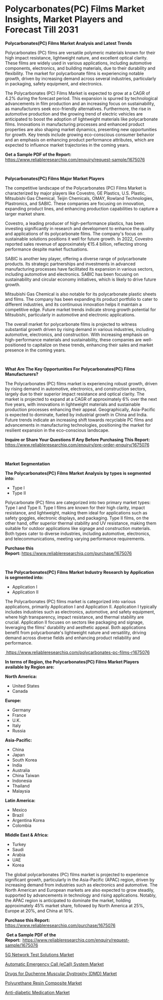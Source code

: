 <p><h1>Polycarbonates(PC) Films Market Insights, Market Players and Forecast Till 2031</h1></p><p><strong>Polycarbonates(PC) Films Market Analysis and Latest Trends</strong></p>
<p><p>Polycarbonates (PC) films are versatile polymeric materials known for their high impact resistance, lightweight nature, and excellent optical clarity. These films are widely used in various applications, including automotive components, electronics, and building materials, due to their durability and flexibility. The market for polycarbonate films is experiencing notable growth, driven by increasing demand across several industries, particularly in packaging, safety equipment, and electronics.</p><p>The Polycarbonates (PC) Films Market is expected to grow at a CAGR of 4.2% during the forecast period. This expansion is spurred by technological advancements in film production and an increasing focus on sustainability, as manufacturers seek eco-friendly alternatives. Furthermore, the rise in automotive production and the growing trend of electric vehicles are anticipated to boost the adoption of lightweight materials like polycarbonate films. Innovations in manufacturing processes and enhanced product properties are also shaping market dynamics, presenting new opportunities for growth. Key trends include growing eco-conscious consumer behavior and an emphasis on enhancing product performance attributes, which are expected to influence market trajectories in the coming years.</p></p>
<p><strong>Get a Sample PDF of the Report:&nbsp;</strong> <a href="https://www.reliableresearchiq.com/enquiry/request-sample/1675076?utm_campaign=1498&utm_medium=2&utm_source=Github&utm_content=ia&utm_term=10102024&utm_id=polycarbonatespc-films">https://www.reliableresearchiq.com/enquiry/request-sample/1675076</a></p>
<p>&nbsp;</p>
<p><strong>Polycarbonates(PC) Films Major Market Players</strong></p>
<p><p>The competitive landscape of the Polycarbonates (PC) Films Market is characterized by major players like Covestro, GE Plastics, U.S. Plastic, Mitsubishi Gas Chemical, Teijin Chemicals, OMAY, Rowland Technologies, Plastronics, and SABIC. These companies are focusing on innovation, expanding product lines, and enhancing production capabilities to capture a larger market share.</p><p>Covestro, a leading producer of high-performance plastics, has been investing significantly in research and development to enhance the quality and applications of its polycarbonate films. The company's focus on sustainable solutions positions it well for future growth. In 2022, Covestro reported sales revenue of approximately €15.4 billion, reflecting strong performance despite market fluctuations.</p><p>SABIC is another key player, offering a diverse range of polycarbonate products. Its strategic partnerships and investments in advanced manufacturing processes have facilitated its expansion in various sectors, including automotive and electronics. SABIC has been focusing on sustainability and circular economy initiatives, which is likely to drive future growth.</p><p>Mitsubishi Gas Chemical is also notable for its polycarbonate plastic sheets and films. The company has been expanding its product portfolio to cater to different industries, and its continuous innovation helps it maintain a competitive edge. Future market trends indicate strong growth potential for Mitsubishi, particularly in automotive and electronic applications.</p><p>The overall market for polycarbonate films is projected to witness substantial growth driven by rising demand in various industries, including automotive, electronics, and construction. With increasing emphasis on high-performance materials and sustainability, these companies are well-positioned to capitalize on these trends, enhancing their sales and market presence in the coming years.</p></p>
<p>&nbsp;</p>
<p><strong>What Are The Key Opportunities For Polycarbonates(PC) Films Manufacturers?</strong></p>
<p><p>The Polycarbonates (PC) films market is experiencing robust growth, driven by rising demand in automotive, electronics, and construction sectors, largely due to their superior impact resistance and optical clarity. The market is projected to expand at a CAGR of approximately 6% over the next five years, with innovations in lightweight materials and sustainable production processes enhancing their appeal. Geographically, Asia-Pacific is expected to dominate, fueled by industrial growth in China and India. Future trends indicate an increasing shift towards recyclable PC films and advancements in manufacturing technologies, positioning the market for resilient expansion in the eco-conscious landscape.</p></p>
<p><strong>Inquire or Share Your Questions If Any Before Purchasing This Report:</strong> <a href="https://www.reliableresearchiq.com/enquiry/pre-order-enquiry/1675076?utm_campaign=1498&utm_medium=2&utm_source=Github&utm_content=ia&utm_term=10102024&utm_id=polycarbonatespc-films">https://www.reliableresearchiq.com/enquiry/pre-order-enquiry/1675076</a></p>
<p>&nbsp;</p>
<p><strong>Market Segmentation</strong></p>
<p><strong>The Polycarbonates(PC) Films Market Analysis by types is segmented into:</strong></p>
<p><ul><li>Type I</li><li>Type II</li></ul></p>
<p><p>Polycarbonate (PC) films are categorized into two primary market types: Type I and Type II. Type I films are known for their high clarity, impact resistance, and lightweight, making them ideal for applications such as safety goggles, electronic displays, and packaging. Type II films, on the other hand, offer superior thermal stability and UV resistance, making them suitable for outdoor applications like signage and construction materials. Both types cater to diverse industries, including automotive, electronics, and telecommunications, meeting varying performance requirements.</p></p>
<p><strong>Purchase this Report:&nbsp;</strong><a href="https://www.reliableresearchiq.com/purchase/1675076?utm_campaign=1498&utm_medium=2&utm_source=Github&utm_content=ia&utm_term=10102024&utm_id=polycarbonatespc-films">https://www.reliableresearchiq.com/purchase/1675076</a></p>
<p>&nbsp;</p>
<p><strong>The Polycarbonates(PC) Films Market Industry Research by Application is segmented into:</strong></p>
<p><ul><li>Application I</li><li>Application II</li></ul></p>
<p><p>The Polycarbonates (PC) films market is categorized into various applications, primarily Application I and Application II. Application I typically includes industries such as electronics, automotive, and safety equipment, where high transparency, impact resistance, and thermal stability are crucial. Application II focuses on sectors like packaging and signage, leveraging the films' durability and aesthetic appeal. Both applications benefit from polycarbonate's lightweight nature and versatility, driving demand across diverse fields and enhancing product reliability and performance.</p></p>
<p><a href="https://www.reliableresearchiq.com/polycarbonates-pc-films-r1675076?utm_campaign=1498&utm_medium=2&utm_source=Github&utm_content=ia&utm_term=10102024&utm_id=polycarbonatespc-films">&nbsp;https://www.reliableresearchiq.com/polycarbonates-pc-films-r1675076</a></p>
<p><strong>In terms of Region, the Polycarbonates(PC) Films Market Players available by Region are:</strong></p>
<p>
    <p> <strong> North America: </strong>
        <ul>
            <li>United States</li>
            <li>Canada</li>
        </ul>
        </p> 
    <p> <strong> Europe: </strong>
        <ul>
            <li>Germany</li>
            <li>France</li>
            <li>U.K.</li>
            <li>Italy</li>
            <li>Russia</li>
        </ul>
        </p> 
    <p> <strong> Asia-Pacific: </strong>
        <ul>
            <li>China</li>
            <li>Japan</li>
            <li>South Korea</li>
            <li>India</li>
            <li>Australia</li>
            <li>China Taiwan</li>
            <li>Indonesia</li>
            <li>Thailand</li>
            <li>Malaysia</li>
        </ul>
        </p> 
    <p> <strong> Latin America: </strong>
        <ul>
            <li>Mexico</li>
            <li>Brazil</li>
            <li>Argentina Korea</li>
            <li>Colombia</li>
        </ul>
        </p> 
    <p> <strong> Middle East & Africa: </strong>
        <ul>
            <li>Turkey</li>
            <li>Saudi</li>
            <li>Arabia</li>
            <li>UAE</li>
            <li>Korea</li>
        </ul>
    </p>
    </p>
<p><p>The global polycarbonates (PC) films market is projected to experience significant growth, particularly in the Asia-Pacific (APAC) region, driven by increasing demand from industries such as electronics and automotive. The North American and European markets are also expected to grow steadily, supported by advancements in technology and rising applications. Notably, the APAC region is anticipated to dominate the market, holding approximately 45% market share, followed by North America at 25%, Europe at 20%, and China at 10%.</p></p>
<p><strong>Purchase this Report: </strong><a href="https://www.reliableresearchiq.com/purchase/1675076?utm_campaign=1498&utm_medium=2&utm_source=Github&utm_content=ia&utm_term=10102024&utm_id=polycarbonatespc-films">https://www.reliableresearchiq.com/purchase/1675076</a></p>
<p>&nbsp;<strong>Get a Sample PDF of the Report:&nbsp;&nbsp;</strong><a href="https://www.reliableresearchiq.com/enquiry/request-sample/1675076?utm_campaign=1498&utm_medium=2&utm_source=Github&utm_content=ia&utm_term=10102024&utm_id=polycarbonatespc-films">https://www.reliableresearchiq.com/enquiry/request-sample/1675076</a></p>
<p><strong></strong></p>
<p><p><a href="https://www.linkedin.com/pulse/global-5g-network-test-solutions-market-landscape-future-lxngf?utm_campaign=1498&utm_medium=2&utm_source=Github&utm_content=ia&utm_term=10102024&utm_id=polycarbonatespc-films">5G Network Test Solutions Market</a></p><p><a href="https://www.linkedin.com/pulse/automatic-emergency-call-ecall-system-market-trends-growth-outlook-ncx8c?utm_campaign=1498&utm_medium=2&utm_source=Github&utm_content=ia&utm_term=10102024&utm_id=polycarbonatespc-films">Automatic Emergency Call (eCall) System Market</a></p><p><a href="https://www.linkedin.com/pulse/disruption-innovation-drugs-duchenne-muscular-dystrophy-dmd-urzle?utm_campaign=1498&utm_medium=2&utm_source=Github&utm_content=ia&utm_term=10102024&utm_id=polycarbonatespc-films">Drugs for Duchenne Muscular Dystrophy (DMD) Market</a></p><p><a href="https://github.com/NargisHussain75/Market-Research-Report-List-1/blob/main/polyurethane-resin-composite-market.md?utm_campaign=1498&utm_medium=2&utm_source=Github&utm_content=ia&utm_term=10102024&utm_id=polycarbonatespc-films">Polyurethane Resin Composite Market</a></p><p><a href="https://www.linkedin.com/pulse/unlocking-growth-potential-strategic-analysis-anti-diabetic-xnn1f?utm_campaign=1498&utm_medium=2&utm_source=Github&utm_content=ia&utm_term=10102024&utm_id=polycarbonatespc-films">Anti-diabetic Medication Market</a></p></p>